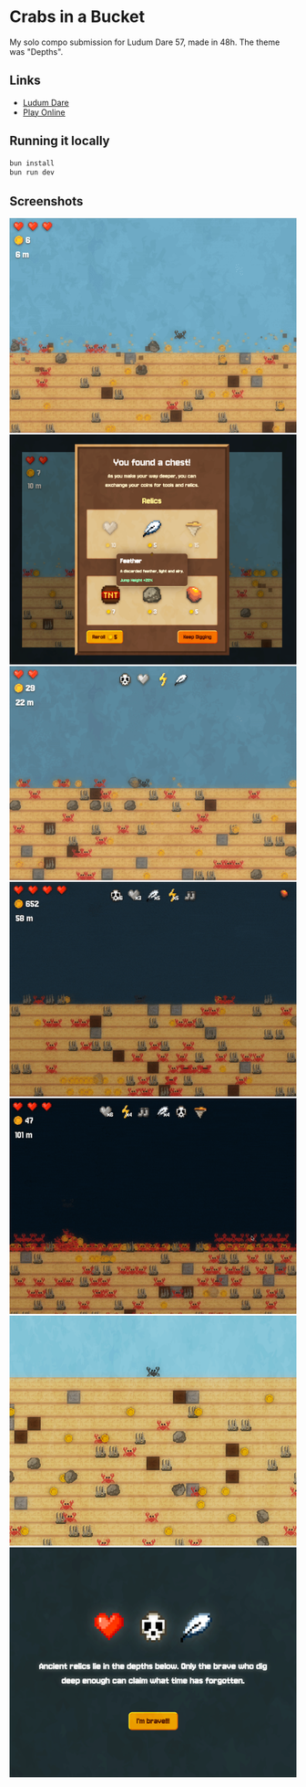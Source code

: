 # Crabs in a Bucket

My solo compo submission for Ludum Dare 57, made in 48h. The theme was "Depths".

## Links

-   [Ludum Dare](https://ldjam.com/events/ludum-dare/57/crabs-in-a-bucket)
-   [Play Online](https://crabs-in-a-bucket.pages.dev/)

## Running it locally

```bash
bun install
bun run dev
```

## Screenshots

![Screenshot 1](./screenshots/final_gif1.gif)
![Screenshot 2](./screenshots/pic2.png)
![Screenshot 3](./screenshots/final_gif2.gif)
![Screenshot 4](./screenshots/final_gif3.gif)
![Screenshot 4](./screenshots/final_gif4.gif)
![Screenshot 5](./screenshots/pic1.png)
![Screenshot 6](./screenshots/pic3.png)

